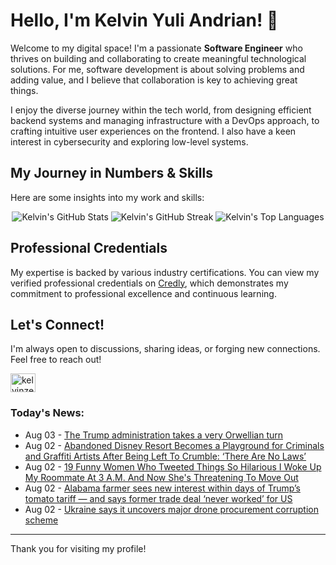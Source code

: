 # Hello, I'm Kelvin Yuli Andrian! 👋

Welcome to my digital space! I'm a passionate **Software Engineer** who thrives on building and collaborating to create meaningful technological solutions. For me, software development is about solving problems and adding value, and I believe that collaboration is key to achieving great things.

I enjoy the diverse journey within the tech world, from designing efficient backend systems and managing infrastructure with a DevOps approach, to crafting intuitive user experiences on the frontend. I also have a keen interest in cybersecurity and exploring low-level systems.

## My Journey in Numbers & Skills

Here are some insights into my work and skills:

<p align="center">
  <img src="https://github-readme-stats.vercel.app/api?username=kelvinzer0&show_icons=true&theme=radical" alt="Kelvin's GitHub Stats" />
  <img src="https://github-readme-streak-stats.herokuapp.com/?user=kelvinzer0&theme=radical" alt="Kelvin's GitHub Streak" />
  <img src="https://github-readme-stats.vercel.app/api/top-langs/?username=kelvinzer0&layout=compact&theme=radical" alt="Kelvin's Top Languages" />
</p>

## Professional Credentials

My expertise is backed by various industry certifications. You can view my verified professional credentials on [Credly](https://www.credly.com/users/kelvin-yuli-andrian/badges), which demonstrates my commitment to professional excellence and continuous learning.

## Let's Connect!

I'm always open to discussions, sharing ideas, or forging new connections. Feel free to reach out!

<p align="left">
    <a href="https://linkedin.com/in/kelvinzero" target="blank"><img align="center" src="https://cdn.jsdelivr.net/npm/simple-icons@3.0.1/icons/linkedin.svg" alt="kelvinzero" height="30" width="40" /></a>
</p>

### Today's News:

<!-- feed start -->
- Aug 03 - [The Trump administration takes a very Orwellian turn](https://www.yahoo.com/news/articles/trump-administration-takes-very-orwellian-162242581.html)
- Aug 02 - [Abandoned Disney Resort Becomes a Playground for Criminals and Graffiti Artists After Being Left To Crumble: ‘There Are No Laws’](https://www.yahoo.com/lifestyle/articles/abandoned-disney-resort-becomes-playground-210000048.html)
- Aug 02 - [19 Funny Women Who Tweeted Things So Hilarious I Woke Up My Roommate At 3 A.M. And Now She's Threatening To Move Out](https://www.yahoo.com/entertainment/articles/19-funny-tweets-women-week-190751481.html)
- Aug 02 - [Alabama farmer sees new interest within days of Trump’s tomato tariff — and says former trade deal ‘never worked’ for US](https://finance.yahoo.com/news/alabama-farmer-sees-interest-within-190000594.html)
- Aug 02 - [Ukraine says it uncovers major drone procurement corruption scheme](https://www.yahoo.com/news/articles/ukraine-says-uncovers-major-drone-160324330.html)
<!-- feed end -->

---

Thank you for visiting my profile!